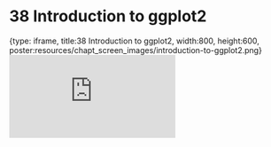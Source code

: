 # 38 Introduction to ggplot2
 
{type: iframe, title:38 Introduction to ggplot2, width:800, height:600, poster:resources/chapt_screen_images/introduction-to-ggplot2.png}
![](https://datatrail-jhu.github.io/DataTrail/no_toc/introduction-to-ggplot2.html)
 

 
